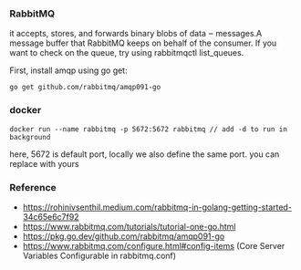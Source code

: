 

### RabbitMQ
it accepts, stores, and forwards binary blobs of data ‒ messages.A message buffer that RabbitMQ keeps on behalf of the consumer.
If you want to check on the queue, try using rabbitmqctl list_queues.






First, install amqp using go get:
```shell
go get github.com/rabbitmq/amqp091-go
```

### docker
```shell
docker run --name rabbitmq -p 5672:5672 rabbitmq // add -d to run in background
```
here, 5672 is default port, locally we also define the same port. you can replace with yours



### Reference

- https://rohinivsenthil.medium.com/rabbitmq-in-golang-getting-started-34c65e6c7f92
- https://www.rabbitmq.com/tutorials/tutorial-one-go.html
- https://pkg.go.dev/github.com/rabbitmq/amqp091-go 
- https://www.rabbitmq.com/configure.html#config-items (Core Server Variables Configurable in rabbitmq.conf)